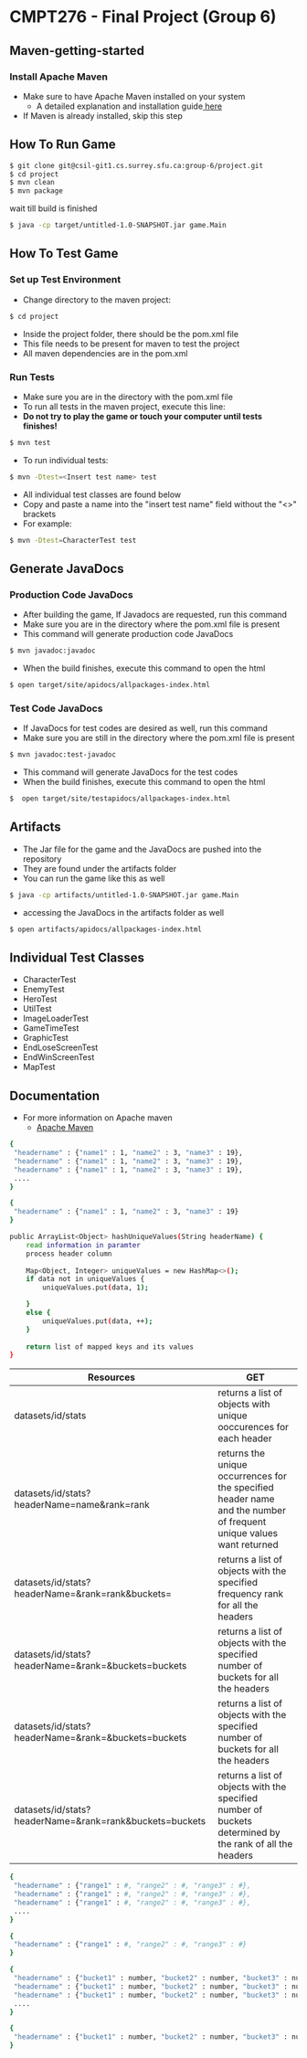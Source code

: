 # CMPT276 - Final Project (Group 6)

## Maven-getting-started

### Install Apache Maven
- Make sure to have Apache Maven installed on your system
    - A detailed explanation and installation guide[ here](https://maven.apache.org/install.html "This link takes you to Apache Maven installation guide!")
- If Maven is already installed, skip this step

## How To Run Game

```sh
$ git clone git@csil-git1.cs.surrey.sfu.ca:group-6/project.git
$ cd project
$ mvn clean
$ mvn package
```
wait till build is finished
```sh
$ java -cp target/untitled-1.0-SNAPSHOT.jar game.Main
```

## How To Test Game

### Set up Test Environment
- Change directory to the maven project:
```sh
$ cd project
```

- Inside the project folder, there should be the pom.xml file
- This file needs to be present for maven to test the project
- All maven dependencies are in the pom.xml

### Run Tests
- Make sure you are in the directory with the pom.xml file
- To run all tests in the maven project, execute this line:
- **Do not try to play the game or touch your computer until tests finishes!**
```sh
$ mvn test
```
- To run individual tests:
```sh
$ mvn -Dtest=<Insert test name> test
```
- All individual test classes are found below
- Copy and paste a name into the "insert test name" field without the "<>" brackets
- For example:
```sh
$ mvn -Dtest=CharacterTest test
```
## Generate JavaDocs
### Production Code JavaDocs
- After building the game, If Javadocs are requested, run this command
- Make sure you are in the directory where the pom.xml file is present
- This command will generate production code JavaDocs
```sh
$ mvn javadoc:javadoc
```
- When the build finishes, execute this command to open the html
```sh
$ open target/site/apidocs/allpackages-index.html 
```
### Test Code JavaDocs
- If JavaDocs for test codes are desired as well, run this command
- Make sure you are still in the directory where the pom.xml file is present
```sh
$ mvn javadoc:test-javadoc
```
- This command will generate JavaDocs for the test codes
- When the build finishes, execute this command to open the html
```sh
$  open target/site/testapidocs/allpackages-index.html 
```

## Artifacts
- The Jar file for the game and the JavaDocs are pushed into the repository
- They are found under the artifacts folder
- You can run the game like this as well
```sh
$ java -cp artifacts/untitled-1.0-SNAPSHOT.jar game.Main
```
- accessing the JavaDocs in the artifacts folder as well
```sh
$ open artifacts/apidocs/allpackages-index.html
```

## Individual Test Classes
- CharacterTest
- EnemyTest
- HeroTest
- UtilTest
- ImageLoaderTest
- GameTimeTest
- GraphicTest
- EndLoseScreenTest
- EndWinScreenTest
- MapTest

## Documentation
- For more information on Apache maven
    - [Apache Maven](https://maven.apache.org/what-is-maven.html "This link takes you to Apache Maven")

```sh
{
 "headername" : {"name1" : 1, "name2" : 3, "name3" : 19}, 
 "headername" : {"name1" : 1, "name2" : 3, "name3" : 19},
 "headername" : {"name1" : 1, "name2" : 3, "name3" : 19},
 ....
}
```

```sh
{
 "headername" : {"name1" : 1, "name2" : 3, "name3" : 19}
}
```


```sh
public ArrayList<Object> hashUniqueValues(String headerName) {
    read information in paramter
    process header column
   
    Map<Object, Integer> uniqueValues = new HashMap<>();
    if data not in uniqueValues {
        uniqueValues.put(data, 1);

    }
    else {
        uniqueValues.put(data, ++);
    }
  
    return list of mapped keys and its values
}
```

| Resources | GET | 
| --------- | ---- |
| datasets/id/stats | returns a list of objects with unique ooccurences for each header | 
| datasets/id/stats?headerName=name&rank=rank | returns the unique occurrences for the specified header name and the number of frequent unique values want returned |
| datasets/id/stats?headerName=&rank=rank&buckets= | returns a list of objects with the specified frequency rank for all the headers |
| datasets/id/stats?headerName=&rank=&buckets=buckets | returns a list of objects with the specified number of buckets for all the headers |
| datasets/id/stats?headerName=&rank=&buckets=buckets | returns a list of objects with the specified number of buckets for all the headers |
| datasets/id/stats?headerName=&rank=rank&buckets=buckets | returns a list of objects with the specified number of buckets determined by the rank of all the headers |




```sh
{
 "headername" : {"range1" : #, "range2" : #, "range3" : #}, 
 "headername" : {"range1" : #, "range2" : #, "range3" : #},
 "headername" : {"range1" : #, "range2" : #, "range3" : #},
 ....
}
```
```sh
{
 "headername" : {"range1" : #, "range2" : #, "range3" : #}
}
```


```sh
{
 "headername" : {"bucket1" : number, "bucket2" : number, "bucket3" : number}, xrank
 "headername" : {"bucket1" : number, "bucket2" : number, "bucket3" : number}, xrank
 "headername" : {"bucket1" : number, "bucket2" : number, "bucket3" : number}, xrank
 ....
}
```

```sh
{
 "headername" : {"bucket1" : number, "bucket2" : number, "bucket3" : number} xrank
}

